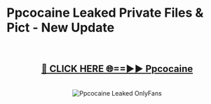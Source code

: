 # Ppcocaine Leaked Private Files & Pict - New Update
<br>
<div align="center">
<h2><a href="https://mediafilles.blogspot.com/?title=Ppcocaine" rel="nofollow">🔴 CLICK HERE 🌐==►► Ppcocaine</a></h2>
<br>
<a href="https://mediafilles.blogspot.com/?title=Ppcocaine" rel="nofollow" data-target="animated-image.originalLink"><img src="https://i.ibb.co.com/WyWwxjT/player-gif2.gif" alt="Ppcocaine Leaked OnlyFans" style="max-width: 100%; display: inline-block;" data-target="animated-image.originalImage"></a>
</div>
<br>